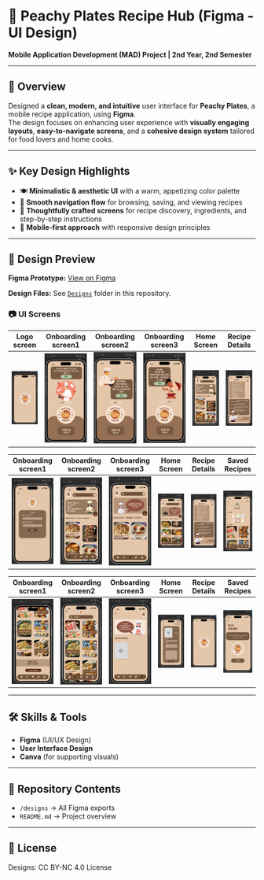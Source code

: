 # 🍑 Peachy Plates Recipe Hub  (Figma - UI Design)

**Mobile Application Development (MAD) Project | 2nd Year, 2nd Semester**  

---

## 📖 Overview
Designed a **clean, modern, and intuitive** user interface for **Peachy Plates**, a mobile recipe application, using **Figma**.  
The design focuses on enhancing user experience with **visually engaging layouts**, **easy-to-navigate screens**, and a **cohesive design system** tailored for food lovers and home cooks.

---

## ✨ Key Design Highlights
- 🍽 **Minimalistic & aesthetic UI** with a warm, appetizing color palette  
- 📱 **Smooth navigation flow** for browsing, saving, and viewing recipes  
- 📝 **Thoughtfully crafted screens** for recipe discovery, ingredients, and step-by-step instructions  
- 📐 **Mobile-first approach** with responsive design principles

---

## 🎨 Design Preview
**Figma Prototype:** [View on Figma](https://www.figma.com/design/CIiz6Y4z6ZBFEwwB0RprCm/recipe-app?node-id=0-1&t=bbAeYX2ROBNZio5o-1)

**Design Files:** See [`Designs`](designs/) folder in this repository.  

### 📷 UI Screens

| Logo screen| Onboarding screen1 | Onboarding screen2 |Onboarding screen3 | Home Screen | Recipe Details |
|-------------|----------------|---------------|---------------|---------------|---------------|
| ![Saved Recipes](designs/17.png) | ![Saved Recipes](designs/1.png) | ![Saved Recipes](designs/2.png) | ![Home Screen](designs/3.png) | ![Recipe Details](designs/8.png) | ![Saved Recipes](designs/11.png) |

| Onboarding screen1| Onboarding screen2 | Onboarding screen3 | Home Screen | Recipe Details | Saved Recipes | 
|-------------|----------------|---------------|---------------|---------------|---------------|
| ![Saved Recipes](designs/7.png) | ![Saved Recipes](designs/8.png) | ![Saved Recipes](designs/9.png) | ![Home Screen](designs/10.png) | ![Recipe Details](designs/11.png) | ![Saved Recipes](designs/12.png) |

| Onboarding screen1| Onboarding screen2 | Onboarding screen3 | Home Screen | Recipe Details | Saved Recipes | 
|-------------|----------------|---------------|---------------|---------------|---------------|
| ![Saved Recipes](designs/13.png) | ![Saved Recipes](designs/14.png) | ![Saved Recipes](designs/15.png) | ![Home Screen](designs/16.png) | ![Recipe Details](designs/17.png) | ![Saved Recipes](designs/18.png) |

---

## 🛠 Skills & Tools
- **Figma** (UI/UX Design)
- **User Interface Design**
- **Canva** (for supporting visuals)

---

## 📂 Repository Contents
- `/designs` → All Figma exports    
- `README.md` → Project overview  

---

## 📜 License
Designs: CC BY-NC 4.0 License  
